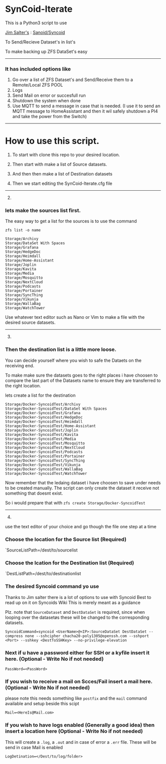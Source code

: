 # SynCoid-Iterate

This is a Python3 script to use 

[Jim Salter's](https://github.com/jimsalterjrs) : [Sanoid/Syncoid](https://github.com/jimsalterjrs/sanoid) 

To Send/Recieve Dataset's in list's

To make backing up ZFS DataSet's easy

----

### It has included options like

1. Go over a list of ZFS Dataset's and Send/Receive them to a Remote/Local ZFS POOL
2. Logs
3. Send Mail on error or succesfull run
4. Shutdown the system when done
5. Use MQTT to send a message in case that is needed.
	(I use it to send an MQTT message to HomeAssistant and then it wil safely shutdown a PI4 and take the power from the Switch)
	
----

# How to use this script.

1. To start with clone this repo to your desired location.

2. Then start with make a list of Source datasets.
	
3. And then then make a list of Destination datasets

5. Then we start editing the SynCoid-Iterate.cfg file
	
----

2.
### lets make the sources list first.


The easy way to get a list for the sources is to use the command

```
zfs list -o name

Storage/Archivy
Storage/DataSet With Spaces
Storage/Grafana
Storage/HedgeDoc
Storage/Heimdall
Storage/Home-Assistant
Storage/Joplin
Storage/Kavita
Storage/Media
Storage/Mosquitto
Storage/NextCloud
Storage/Podcasts
Storage/Portainer
Storage/SyncThing
Storage/Vikunja
Storage/WallaBag
Storage/WatchTower
```

Use whatever text editor such as Nano or Vim to make a file with the desired source datasets.

----

3.
### Then the destination list is a little more loose.
You can decide yourself where you wish to safe the Dataets on the receiving end.

To make make sure the datasets goes to the right places i have choosen to compare the last part of the Datasets name to ensure they are transferred to the right location.

lets create a list for the destination

```
Storage/Docker-SyncoidTest/Archivy
Storage/Docker-SyncoidTest/DataSet With Spaces
Storage/Docker-SyncoidTest/Grafana
Storage/Docker-SyncoidTest/HedgeDoc
Storage/Docker-SyncoidTest/Heimdall
Storage/Docker-SyncoidTest/Home-Assistant
Storage/Docker-SyncoidTest/Joplin
Storage/Docker-SyncoidTest/Kavita
Storage/Docker-SyncoidTest/Media
Storage/Docker-SyncoidTest/Mosquitto
Storage/Docker-SyncoidTest/NextCloud
Storage/Docker-SyncoidTest/Podcasts
Storage/Docker-SyncoidTest/Portainer
Storage/Docker-SyncoidTest/SyncThing
Storage/Docker-SyncoidTest/Vikunja
Storage/Docker-SyncoidTest/WallaBag
Storage/Docker-SyncoidTest/WatchTower
```

Now remember that the ledaing dataset i have choosen to save under needs to be created manually.
The script can only create the dataset it receive not something that doesnt exist.

So i would prepare that with
`zfs create Storage/Docker-SyncoidTest`

----

4.
use the text editor of your choice and go though the file one step at a time

### Choose the location for the Source list (Required)

`SourceListPath=/dest/to/sourcelist

### Choose the lcation for the Destination list (Required)

`DestListPath=/dest/to/destinationlist

### The desired Syncoid command yo use
Thanks to Jim salter there is a lot of options to use with Syncoid
Best to read up on it on Syncoids Wiki
This is merely meant as a guidance

Plz. note that `SourceDataset` and `DestDataSet` is required, since when looping over the datasetøs these will be changed to the corresponding datasets.

`SyncoidCommand=syncoid <UserName>@<IP>:SourceDataSet DestDataSet --compress none --sshcipher chacha20-poly1305@openssh.com --sshport <Port> --sshkey <DestToSSHKey> --no-privilege-elevation`

### Next if u have a password either for SSH or a kyfile insert it here. (Optional - Write No if not needed)

`PassWord=<PassWord>`
	
### If you wish to receive a mail on Scces/Fail insert a mail here. (Optional - Write No if not needed)
please note this needs something like `postfix` and the `mail` command available and setup beside this scipt

`Mail=<HereIs@Mail.com>`

### If you wish to have logs enabled (Generally a good idea) then insert a location here (Optional - Write No if not needed)
This will create a `.log`, a `.out` and in case of error a `.err` file.
These will be send in case Mail is enabled

`LogDetination=</Dest/to/log/folder>`
